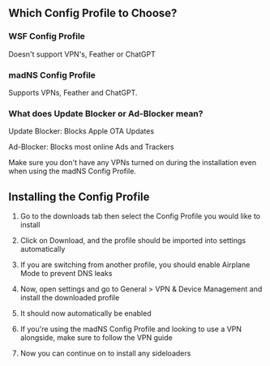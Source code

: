 ## Which Config Profile to Choose?

### WSF Config Profile
Doesn't support VPN's, Feather or ChatGPT

### madNS Config Profile
Supports VPNs, Feather and ChatGPT.

### What does Update Blocker or Ad-Blocker mean?
Update Blocker: Blocks Apple OTA Updates

Ad-Blocker: Blocks most online Ads and Trackers

Make sure you don't have any VPNs turned on during the installation even when using the madNS Config Profile.

## Installing the Config Profile
1. Go to the downloads tab then select the Config Profile you would like to install

2. Click on Download, and the profile should be imported into settings automatically

3. If you are switching from another profile, you should enable Airplane Mode to prevent DNS leaks

4. Now, open settings and go to General > VPN & Device Management and install the downloaded profile

5. It should now automatically be enabled

6. If you're using the madNS Config Profile and looking to use a VPN alongside, make sure to follow the VPN guide

6. Now you can continue on to install any sideloaders
